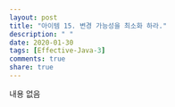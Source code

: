 ```yaml
---
layout: post
title: "아이템 15. 변경 가능성을 최소화 하라."
description: " "
date: 2020-01-30
tags: [Effective-Java-3]
comments: true
share: true
---
```


내용 없음 
